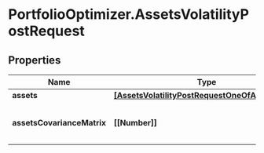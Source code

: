 # PortfolioOptimizer.AssetsVolatilityPostRequest

## Properties

Name | Type | Description | Notes
------------ | ------------- | ------------- | -------------
**assets** | [**[AssetsVolatilityPostRequestOneOfAssetsInner]**](AssetsVolatilityPostRequestOneOfAssetsInner.md) |  | 
**assetsCovarianceMatrix** | **[[Number]]** | assetsCovarianceMatrix[i][j] is the covariance between the asset i and the asset j | 


